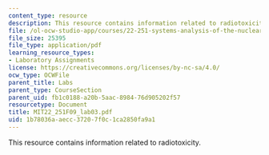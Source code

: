 ```yaml
---
content_type: resource
description: This resource contains information related to radiotoxicity.
file: /ol-ocw-studio-app/courses/22-251-systems-analysis-of-the-nuclear-fuel-cycle-fall-2009/1b78036aaecc37207f0c1ca2850fa9a1_MIT22_251F09_lab03.pdf
file_size: 25395
file_type: application/pdf
learning_resource_types:
- Laboratory Assignments
license: https://creativecommons.org/licenses/by-nc-sa/4.0/
ocw_type: OCWFile
parent_title: Labs
parent_type: CourseSection
parent_uid: fb1c0188-a20b-5aac-8984-76d905202f57
resourcetype: Document
title: MIT22_251F09_lab03.pdf
uid: 1b78036a-aecc-3720-7f0c-1ca2850fa9a1
---
```

This resource contains information related to radiotoxicity.